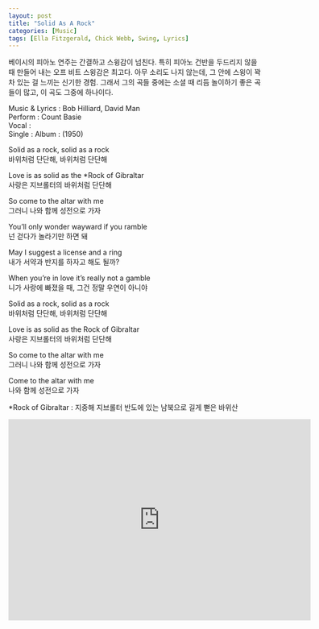 ```yaml
---
layout: post
title: "Solid As A Rock"
categories: [Music]
tags: [Ella Fitzgerald, Chick Webb, Swing, Lyrics]
---
```


베이시의 피아노 연주는 간결하고 스윙감이 넘친다. 특히 피아노 건반을 두드리지 않을 때 만들어 내는 오프 비트 스윙감은 최고다. 아무 소리도 나지 않는데, 그 안에 스윙이 꽉 차 있는 걸 느끼는 신기한 경험. 그래서 그의 곡들 중에는 소셜 때 리듬 놀이하기 좋은 곡들이 많고, 이 곡도 그중에 하나이다.

Music & Lyrics : Bob Hilliard, David Man  
Perform : Count Basie  
Vocal :  
Single : 
Album : (1950)  

Solid as a rock, solid as a rock  
바위처럼 단단해, 바위처럼 단단해  

Love is as solid as the &#42;Rock of Gibraltar  
사랑은 지브롤터의 바위처럼 단단해  

So come to the altar with me  
그러니 나와 함께 성전으로 가자  

You’ll only wonder wayward if you ramble  
넌 걷다가 놀라기만 하면 돼  

May I suggest a license and a ring  
내가 서약과 반지를 하자고 해도 될까?  

When you’re in love it’s really not a gamble  
니가 사랑에 빠졌을 때, 그건 정말 우연이 아니야  

Solid as a rock, solid as a rock  
바위처럼 단단해, 바위처럼 단단해  

Love is as solid as the Rock of Gibraltar  
사랑은 지브롤터의 바위처럼 단단해  

So come to the altar with me  
그러니 나와 함께 성전으로 가자  

Come to the altar with me  
나와 함께 성전으로 가자  

&#42;Rock of Gibraltar : 지중해 지브롤터 반도에 있는 남북으로 길게 뻗은 바위산  

<iframe width="600" height="400" src="https://www.youtube.com/embed/Zr6rmfRHaKg" title="YouTube video player" frameborder="0" allow="accelerometer; autoplay; clipboard-write; encrypted-media; gyroscope; picture-in-picture" allowfullscreen></iframe>
